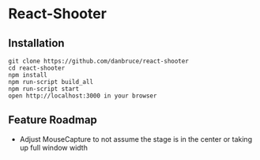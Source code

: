 # React-Shooter

## Installation
  `git clone https://github.com/danbruce/react-shooter`  
  `cd react-shooter`  
  `npm install`  
  `npm run-script build_all`  
  `npm run-script start`  
  `open http://localhost:3000 in your browser`

## Feature Roadmap

* Adjust MouseCapture to not assume the stage is in the center or taking up full window width
